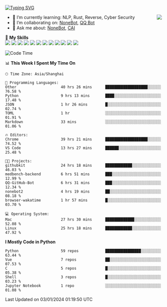 [![Typing SVG](https://readme-typing-svg.herokuapp.com?size=25&duration=2500&color=8C43EA&vCenter=true&width=200&height=40&lines=Hi+there+%F0%9F%91%8B%F0%9F%8F%BB;I'm+yanyongyu)](https://git.io/typing-svg)

<a href="#">
  <img align="right" src="https://github-readme-stats.vercel.app/api?username=yanyongyu&count_private=true&show_icons=true&bg_color=15,f2f7fd,E0EAFC" />
</a>

- 🌱 I’m currently learning: NLP, Rust, Reverse, Cyber Security
- 👯 I’m collaborating on: [NoneBot](https://github.com/nonebot), [QQ Bot](https://github.com/Mrs4s/go-cqhttp)
- 💬 Ask me about: [NoneBot](https://github.com/nonebot), [CAI](https://github.com/cscs181/CAI)

🌟 **My Skills**  
![](https://img.shields.io/badge/-Python-3e74a2?style=flat-square&logo=Python&logoColor=fff)
![](https://img.shields.io/badge/-TypeScript-3178C6?style=flat-square&logo=TypeScript&logoColor=fff)
![](https://img.shields.io/badge/-Vue-4fc08d?style=flat-square&logo=Vue.js&logoColor=fff)
![](https://img.shields.io/badge/-React-2d98ce?style=flat-square&logo=React&logoColor=fff)
![](https://img.shields.io/badge/-FastAPI-009688?style=flat-square&logo=FastAPI&logoColor=fff)
![](https://img.shields.io/badge/-Linux-000000?style=flat-square&logo=Linux&logoColor=fff)
![](https://img.shields.io/badge/-Docker-2496ED?style=flat-square&logo=Docker&logoColor=fff)
![](https://img.shields.io/badge/-Kubernetes-326CE5?style=flat-square&logo=Kubernetes&logoColor=fff)
![](https://img.shields.io/badge/-GitHub%20Actions-2088FF?style=flat-square&logo=GitHubActions&logoColor=fff)
![](https://img.shields.io/badge/-PostgreSQL-4169E1?style=flat-square&logo=PostgreSQL&logoColor=fff)
![](https://img.shields.io/badge/-Redis-DC382D?style=flat-square&logo=Redis&logoColor=fff)
![](https://img.shields.io/badge/-MongoDB-47A248?style=flat-square&logo=MongoDB&logoColor=fff)

<!--START_SECTION:waka-->
![Code Time](http://img.shields.io/badge/Code%20Time-5%2C621%20hrs%2034%20mins-blue)

📊 **This Week I Spent My Time On** 

```text
🕑︎ Time Zone: Asia/Shanghai

💬 Programming Languages: 
Other                    40 hrs 26 mins      ███████████████████░░░░░░   76.58 % 
Python                   9 hrs 13 mins       ████░░░░░░░░░░░░░░░░░░░░░   17.48 % 
JSON                     1 hr 26 mins        █░░░░░░░░░░░░░░░░░░░░░░░░   02.74 % 
TOML                     1 hr                ░░░░░░░░░░░░░░░░░░░░░░░░░   01.91 % 
Markdown                 33 mins             ░░░░░░░░░░░░░░░░░░░░░░░░░   01.06 % 

🔥 Editors: 
Chrome                   39 hrs 21 mins      ███████████████████░░░░░░   74.52 % 
VS Code                  13 hrs 27 mins      ██████░░░░░░░░░░░░░░░░░░░   25.48 % 

🐱‍💻 Projects: 
githubkit                24 hrs 18 mins      ████████████░░░░░░░░░░░░░   46.03 % 
medbench-backend         6 hrs 51 mins       ███░░░░░░░░░░░░░░░░░░░░░░   12.99 % 
QQ-GitHub-Bot            6 hrs 31 mins       ███░░░░░░░░░░░░░░░░░░░░░░   12.34 % 
nonebot2                 4 hrs 19 mins       ██░░░░░░░░░░░░░░░░░░░░░░░   08.18 % 
browser-wakatime         1 hr 57 mins        █░░░░░░░░░░░░░░░░░░░░░░░░   03.70 % 

💻 Operating System: 
Mac                      27 hrs 30 mins      █████████████░░░░░░░░░░░░   52.08 % 
Linux                    25 hrs 18 mins      ████████████░░░░░░░░░░░░░   47.92 % 
```

**I Mostly Code in Python** 

```text
Python                   59 repos            ████████████████░░░░░░░░░   63.44 % 
Vue                      7 repos             ██░░░░░░░░░░░░░░░░░░░░░░░   07.53 % 
C                        5 repos             █░░░░░░░░░░░░░░░░░░░░░░░░   05.38 % 
Shell                    3 repos             █░░░░░░░░░░░░░░░░░░░░░░░░   03.23 % 
Jupyter Notebook         1 repo              ░░░░░░░░░░░░░░░░░░░░░░░░░   01.08 % 
```




 Last Updated on 03/01/2024 01:19:50 UTC
<!--END_SECTION:waka-->
